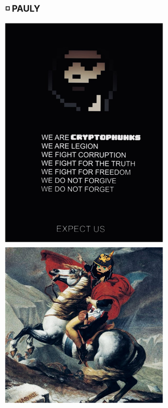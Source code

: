 # ◽ PAULY

![](<../../.gitbook/assets/image (12) (2).png>)

![](<../../.gitbook/assets/image (12).png>)
